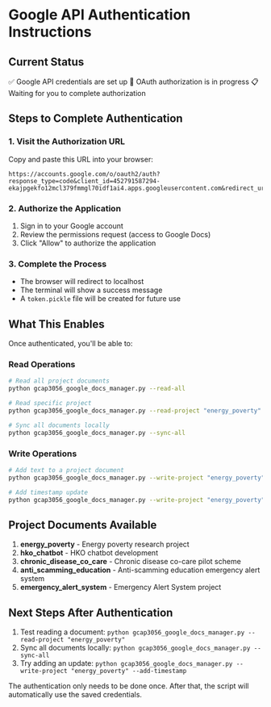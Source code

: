 # Google API Authentication Instructions

## Current Status
✅ Google API credentials are set up
🔄 OAuth authorization is in progress
📋 Waiting for you to complete authorization

## Steps to Complete Authentication

### 1. Visit the Authorization URL
Copy and paste this URL into your browser:

```
https://accounts.google.com/o/oauth2/auth?response_type=code&client_id=452791587294-ekajpgekfo12mcl379fmmgl70idf1ai4.apps.googleusercontent.com&redirect_uri=http%3A%2F%2Flocalhost%3A61194%2F&scope=https%3A%2F%2Fwww.googleapis.com%2Fauth%2Fdocuments&state=vjhmW3n5JJ7kMQuFRGAG721Zs9ZieA&access_type=offline
```

### 2. Authorize the Application
1. Sign in to your Google account
2. Review the permissions request (access to Google Docs)
3. Click "Allow" to authorize the application

### 3. Complete the Process
- The browser will redirect to localhost
- The terminal will show a success message
- A `token.pickle` file will be created for future use

## What This Enables

Once authenticated, you'll be able to:

### Read Operations
```bash
# Read all project documents
python gcap3056_google_docs_manager.py --read-all

# Read specific project
python gcap3056_google_docs_manager.py --read-project "energy_poverty"

# Sync all documents locally
python gcap3056_google_docs_manager.py --sync-all
```

### Write Operations
```bash
# Add text to a project document
python gcap3056_google_docs_manager.py --write-project "energy_poverty" --text "Your update here"

# Add timestamp update
python gcap3056_google_docs_manager.py --write-project "energy_poverty" --add-timestamp --timestamp-message "Weekly progress update"
```

## Project Documents Available

1. **energy_poverty** - Energy poverty research project
2. **hko_chatbot** - HKO chatbot development
3. **chronic_disease_co_care** - Chronic disease co-care pilot scheme
4. **anti_scamming_education** - Anti-scamming education emergency alert system
5. **emergency_alert_system** - Emergency Alert System project

## Next Steps After Authentication

1. Test reading a document: `python gcap3056_google_docs_manager.py --read-project "energy_poverty"`
2. Sync all documents locally: `python gcap3056_google_docs_manager.py --sync-all`
3. Try adding an update: `python gcap3056_google_docs_manager.py --write-project "energy_poverty" --add-timestamp`

The authentication only needs to be done once. After that, the script will automatically use the saved credentials.
